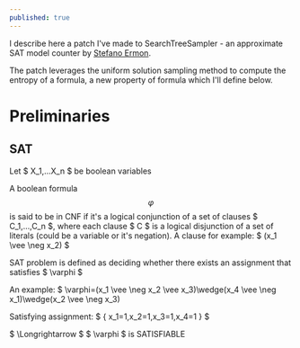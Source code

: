 ```yaml
---
published: true
---
```

I describe here a patch I've made to SearchTreeSampler - an approximate SAT model counter by [Stefano Ermon](https://cs.stanford.edu/~ermon/).

The patch leverages the uniform solution sampling method to compute the entropy of a formula, a new property of formula which I'll define below.

# Preliminaries

## SAT

Let $ X_1,...X_n $ be boolean variables

A boolean formula $$ \varphi $$ is said to be in CNF if it's a logical conjunction of a set of clauses $ C_1,...,C_n $, where each clause $ C $ is a logical disjunction of a set of literals (could be a variable or it's negation). A clause for example: $ (x_1 \vee \neg x_2) $

SAT problem is defined as deciding whether there exists an assignment that satisfies $ \varphi $

An example: $ \varphi=(x_1 \vee \neg x_2 \vee x_3)\wedge(x_4 \vee \neg x_1)\wedge(x_2 \vee \neg x_3)

Satisfying assignment: $ \{ x_1=1,x_2=1,x_3=1,x_4=1 \} $

$ \Longrightarrow $ $ \varphi $ is SATISFIABLE
